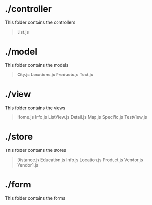 # ./controller

This folder contains the controllers
>List.js

# ./model

This folder contains the models
>City.js
>Locations.js
>Products.js
>Test.js

# ./view

This folder contains the views
>Home.js
>Info.js
>ListView.js
>Detail.js
>Map.js
>Specific.js
>TestView.js

# ./store

This folder contains the stores
>Distance.js
>Education.js
>Info.js
>Location.js
>Product.js
>Vendor.js
>Vendor1.js

# ./form

This folder contains the forms
